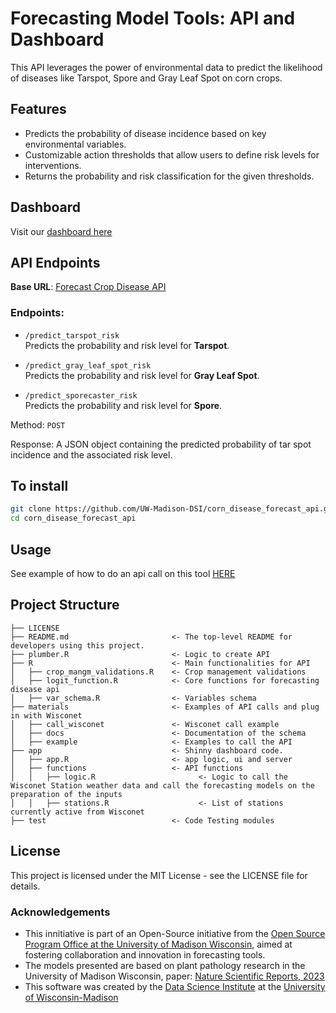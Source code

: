 # **Forecasting Model Tools: API and Dashboard**

This API leverages the power of environmental data to predict the likelihood of diseases like Tarspot, Spore and Gray Leaf Spot on corn crops. 

## Features

- Predicts the probability of disease incidence based on key environmental variables.
- Customizable action thresholds that allow users to define risk levels for interventions.
- Returns the probability and risk classification for the given thresholds.

## Dashboard 
Visit our [dashboard here](https://connect.doit.wisc.edu/tarspot_forecasting_app/)

## API Endpoints

**Base URL**: [Forecast Crop Disease API](https://connect.doit.wisc.edu/forecasting_crop_disease/)

### Endpoints:

- `/predict_tarspot_risk`  
  Predicts the probability and risk level for **Tarspot**.

- `/predict_gray_leaf_spot_risk`  
  Predicts the probability and risk level for **Gray Leaf Spot**.

- `/predict_sporecaster_risk`  
  Predicts the probability and risk level for **Spore**.


Method: `POST` 

Response: A JSON object containing the predicted probability of tar spot incidence and the associated risk level.

## To install
```bash
git clone https://github.com/UW-Madison-DSI/corn_disease_forecast_api.git
cd corn_disease_forecast_api
```

## Usage
See example of how to do an api call on this tool [HERE](https://github.com/UW-Madison-DSI/corn_disease_forecast_api/blob/main/materials/example/example_api_call.R)

## Project Structure 
```
├── LICENSE
├── README.md                       <- The top-level README for developers using this project.
├── plumber.R                       <- Logic to create API
├── R                               <- Main functionalities for API
│   ├── crop_mangm_validations.R    <- Crop management validations
│   ├── logit_function.R            <- Core functions for forecasting disease api
│   ├── var_schema.R                <- Variables schema
├── materials                       <- Examples of API calls and plug in with Wisconet
│   ├── call_wisconet               <- Wisconet call example
│   ├── docs                        <- Documentation of the schema
│   ├── example                     <- Examples to call the API
├── app                             <- Shinny dashboard code.
│   ├── app.R                       <- app logic, ui and server
│   ├── functions                   <- API functions
│   │   ├── logic.R                       <- Logic to call the Wisconet Station weather data and call the forecasting models on the preparation of the inputs
│   │   ├── stations.R                    <- List of stations currently active from Wisconet  
├── test                            <- Code Testing modules
 ```

## License

This project is licensed under the MIT License - see the LICENSE file for details.


### Acknowledgements
- This innitiative is part of an Open-Source initiative from the [Open Source Program Office at the University of Madison Wisconsin](https://ospo.wisc.edu), aimed at fostering collaboration and innovation in forecasting tools.
- The models presented are based on plant pathology research in the University of Madison Wisconsin, paper: [Nature Scientific Reports, 2023](https://www.nature.com/articles/s41598-023-44338-6)
- This software was created by the [Data Science Institute](https://datascience.wisc.edu) at the [University of Wisconsin-Madison](https://www.wisc.edu)